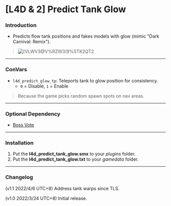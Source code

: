 # [L4D & 2] Predict Tank Glow

### Introduction
- Predicts flow tank positions and fakes models with glow (mimic "Dark Carnival: Remix").
> ![(VLWV3@V%RZW3(9%5TK2QT2](https://user-images.githubusercontent.com/33988868/159748514-d219b237-0693-4341-b345-913d0cf02db1.png)

<hr>

### ConVars
- `l4d_predict_glow_tp`: Teleports tank to glow position for consistency.
  - `0` = Disable, `1` = Enable
> Because the game picks random spawn spots on nav areas.

<hr>

### Optional Dependency
- [Boss Vote](https://github.com/Target5150/MoYu_Server_Stupid_Plugins/tree/master/The%20Last%20Stand/l4d_boss_percent)

<hr>

### Installation
1. Put the **l4d_predict_tank_glow.smx** to your _plugins_ folder.
2. Put the **l4d_predict_tank_glow.txt** to your _gamedata_ folder.

<hr>

### Changelog
(v1.1 2022/4/6 UTC+8) Address tank warps since TLS.

(v1.0 2022/3/24 UTC+8) Initial release.
